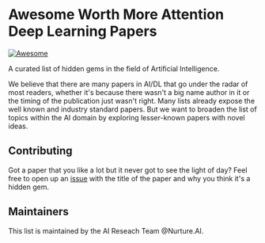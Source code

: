 # Awesome Worth More Attention Deep Learning Papers 
[![Awesome](https://awesome.re/badge-flat.svg)](https://awesome.re)

A curated list of hidden gems in the field of Artificial Intelligence. 

We believe that there are many papers in AI/DL that go under the radar of most readers, whether it's because there wasn't a big name author in it or the timing of the publication just wasn't right. Many lists already expose the well known and industry standard papers. But we want to broaden the list of topics within the AI domain by exploring lesser-known papers with novel ideas.

## Contributing
Got a paper that you like a lot but it never got to see the light of day? Feel free to open up an [issue](https://github.com/Nurture-AI/Worth-More-Attention/issues) with the title of the paper and why you think it's a hidden gem. 

## Maintainers
This list is maintained by the AI Reseach Team @Nurture.AI.
